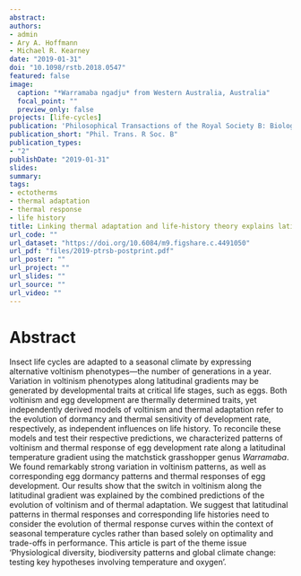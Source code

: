 ```yaml
---
abstract: 
authors:
- admin
- Ary A. Hoffmann 
- Michael R. Kearney
date: "2019-01-31"
doi: "10.1098/rstb.2018.0547"
featured: false
image:
  caption: "*Warramaba ngadju* from Western Australia, Australia"
  focal_point: ""
  preview_only: false
projects: [life-cycles]
publication: 'Philosophical Transactions of the Royal Society B: Biological Sciences'
publication_short: "Phil. Trans. R Soc. B"
publication_types:
- "2"
publishDate: "2019-01-31"
slides: 
summary: 
tags:
- ectotherms
- thermal adaptation
- thermal response
- life history
title: Linking thermal adaptation and life-history theory explains latitudinal patterns of voltinism
url_code: ""
url_dataset: "https://doi.org/10.6084/m9.figshare.c.4491050"
url_pdf: "files/2019-ptrsb-postprint.pdf"
url_poster: ""
url_project: ""
url_slides: ""
url_source: ""
url_video: ""
---
```


# Abstract

Insect life cycles are adapted to a seasonal climate by expressing alternative voltinism phenotypes—the number of generations in a year. Variation in voltinism phenotypes along latitudinal gradients may be generated by developmental traits at critical life stages, such as eggs. Both voltinism and egg development are thermally determined traits, yet independently derived models of voltinism and thermal adaptation refer to the evolution of dormancy and thermal sensitivity of development rate, respectively, as independent influences on life history. To reconcile these models and test their respective predictions, we characterized patterns of voltinism and thermal response of egg development rate along a latitudinal temperature gradient using the matchstick grasshopper genus *Warramaba*. We found remarkably strong variation in voltinism patterns, as well as corresponding egg dormancy patterns and thermal responses of egg development. Our results show that the switch in voltinism along the latitudinal gradient was explained by the combined predictions of the evolution of voltinism and of thermal adaptation. We suggest that latitudinal patterns in thermal responses and corresponding life histories need to consider the evolution of thermal response curves within the context of seasonal temperature cycles rather than based solely on optimality and trade-offs in performance. This article is part of the theme issue ‘Physiological diversity, biodiversity patterns and global climate change: testing key hypotheses involving temperature and oxygen’.
